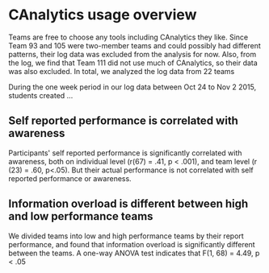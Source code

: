 # CAnalytics usage overview

Teams are free to choose any tools including CAnalytics they like. Since Team 93 and 105 were two-member teams and could possibly had different patterns, their log data was excluded from the analysis for now. Also, from the log, we find that Team 111 did not use much of CAnalytics, so their data was also excluded. In total, we analyzed the log data from 22 teams


During the one week period in our log data between Oct 24 to Nov 2 2015, students created ...

## Self reported performance is correlated with awareness
Participants' self reported performance is significantly correlated with awareness, both on individual level (r(67) = .41, p < .001), and team level (r (23) = .60, p<.05). But their actual performance is not correlated with self reported performance or awareness.

## Information overload is different between high and low performance teams
We divided teams into low and high performance teams by their report performance, and found that information overload is significantly different between the teams. A one-way ANOVA test indicates that F(1, 68) = 4.49, p < .05
